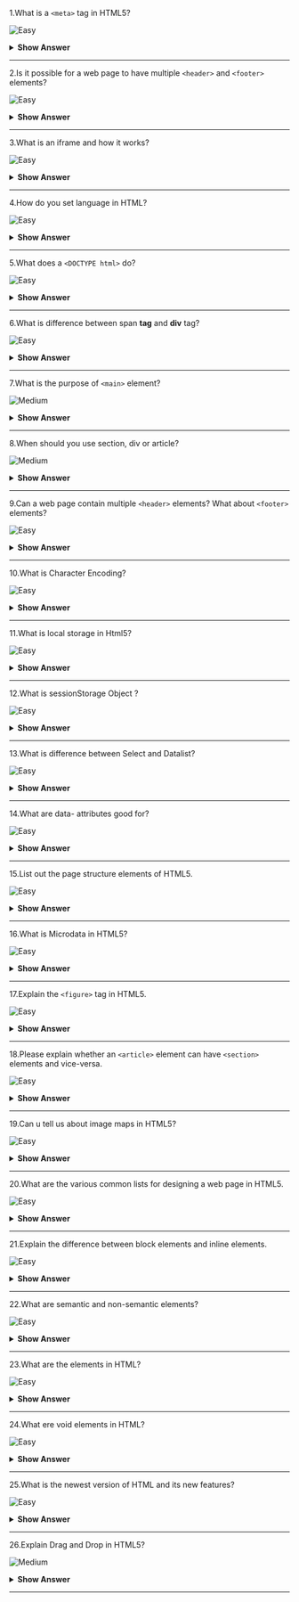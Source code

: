 1.What is a `<meta>` tag in HTML5?

![Easy]((https://raw.githubusercontent.com/revaturelabs/interviewquestions/aef8eff919a3b083089641381ed9a9101ed21fba/ComplexityTags/simple%20(2).svg))

<details markdown="1"> <summary> <b> Show Answer </b> </summary>
<blockquote markdown="1">

- The `<meta>` tag offers metadata about the HTML5 document.This metadata is machine-parsable.Typically, meta elements are used for specifying:
   - Author name
   - Keywords
   - Page description

- The metadata supplied by the `<meta>` tag is used by:
   - Web browsers to know how to display content or reload a web page
   - Search engines to know about keywords on a web page
   - Other web services

</blockquote>
</details>

---

2.Is it possible for a web page to have multiple `<header>` and `<footer>` elements?

![Easy]((https://raw.githubusercontent.com/revaturelabs/interviewquestions/aef8eff919a3b083089641381ed9a9101ed21fba/ComplexityTags/simple%20(2).svg))

<details markdown="1"> <summary> <b> Show Answer </b> </summary>
<blockquote markdown="1">

Yes, a webpage can have many `<header>` and `<footer>` elements.Both tags are specifically designed to serve their respective purposes with respect to their parent section.

Hence, not only the page `<body>` must have the `<header>` and `<footer>` tags, but also does every `<article>` and `<section>` elements.Although a `<footer>` element might not be always necessary for every `<article>` and `<section>` tags, a `<header>` element must always be there.

</blockquote>
</details>

---

3.What is an iframe and how it works?

![Easy]((https://raw.githubusercontent.com/revaturelabs/interviewquestions/aef8eff919a3b083089641381ed9a9101ed21fba/ComplexityTags/simple%20(2).svg))

<details markdown="1"> <summary> <b> Show Answer </b> </summary>
<blockquote markdown="1">

An iframe is an HTML document which can be embedded inside another HTML page 

   **Example:**

```HTML
<iframe src="https://github.com" height="300px" width="300px"></iframe>
```

</blockquote>
</details>

---

4.How do you set language in HTML?

![Easy]((https://raw.githubusercontent.com/revaturelabs/interviewquestions/aef8eff919a3b083089641381ed9a9101ed21fba/ComplexityTags/simple%20(2).svg))

<details markdown="1"> <summary> <b> Show Answer </b> </summary>
<blockquote markdown="1">

There are multiple ways to set language in HTML:
  - By setting content-language in headers for language of the page.
  - By setting accept-language in headers for list of language that a page accepts.
  - Setting lang attribute in html tag.

**Example:**

```HTML

<!DOCTYPE html>
<html lang="en">
<head>
  <title>Document Title</title>
</head>
<body>

</body>
</html>

```

</blockquote>
</details>

---

5.What does a `<DOCTYPE html>` do?

![Easy]((https://raw.githubusercontent.com/revaturelabs/interviewquestions/aef8eff919a3b083089641381ed9a9101ed21fba/ComplexityTags/simple%20(2).svg))

<details markdown="1"> <summary> <b> Show Answer </b> </summary>
<blockquote markdown="1">

A **DOCTYPE** is always associated to a DTD ( Document Type Definition ).A DTD defines how documents of a certain type should be structured (i.e.a button can contain a span but not a div), whereas a **DOCTYPE** declares what DTD a document supposedly respects (i.e.this document respects the HTML DTD).For webpages, the **DOCTYPE** declaration is required.It is used to tell user agents what version of the HTML specifications your document respects.

Once a user agent has recognized a correct **DOCTYPE**, it will trigger the no-quirks mode matching this **DOCTYPE** for reading the document.If a user agent doesn't recognize a correct **DOCTYPE**, it will trigger the quirks mode.

</blockquote>
</details>

---

6.What is difference between span **tag** and **div** tag?

![Easy]((https://raw.githubusercontent.com/revaturelabs/interviewquestions/aef8eff919a3b083089641381ed9a9101ed21fba/ComplexityTags/simple%20(2).svg))

<details markdown="1"> <summary> <b> Show Answer </b> </summary>
<blockquote markdown="1">

The primary difference between div and span tag is their default behavior.By default, a `<div>` is a block-level-element and a `<span>` is an inline element.

`<div>` is a block level element which means it will render it on its own line with a width of a 100% of the parent element.
`<span>` is an inline element which means it will render on the same line as the previous element, if it is also an inline element, and it's width will be determined by its content.

```HTML
<div>Demo Text, with <span>some other</span> text.</div>
```

</blockquote>
</details>

---

7.What is the purpose of `<main>` element?

![Medium](https://raw.githubusercontent.com/revaturelabs/interviewquestions/aef8eff919a3b083089641381ed9a9101ed21fba/ComplexityTags/Medium%20(2).svg)

<details markdown="1"> <summary> <b> Show Answer </b> </summary>
<blockquote markdown="1">

The HTML `<main>` element represents the dominant content of the `<body>` of a document.The main content area consists of content that is directly related to or expands upon the central topic of a document, or the central functionality of an application.

```HTML
<main role="main">
    <p>Geckos are a group of usually small, usually nocturnal lizards.
       They are found on every continent except Australia.</p>
    <p>Many species of gecko have adhesive toe pads which enable them to climb walls and even windows.</p>
</main>
```

**Note:** A document mustn't have more than one `<main>` element that doesn't have the hidden attribute specified.

</blockquote>
</details>

---

8.When should you use section, div or article?

![Medium](https://raw.githubusercontent.com/revaturelabs/interviewquestions/aef8eff919a3b083089641381ed9a9101ed21fba/ComplexityTags/Medium%20(2).svg)

<details markdown="1"> <summary> <b> Show Answer </b> </summary>
<blockquote markdown="1">

If the content within the element is not semantically related, then use a `<div>`.If the semantically related content is also able to be self-contained, then use an `<article>`.Otherwise, use a `<section>`.


</blockquote>
</details>

---

9.Can a web page contain multiple `<header>` elements? What about `<footer>` elements?

![Easy]((https://raw.githubusercontent.com/revaturelabs/interviewquestions/aef8eff919a3b083089641381ed9a9101ed21fba/ComplexityTags/simple%20(2).svg))

<details markdown="1"> <summary> <b> Show Answer </b> </summary>
<blockquote markdown="1">

Yes, both of these elements can be added multiple times in a webpage.And both of these tags are designed to serve a crucial purpose in relation to their parent section.In **HTML5** not only Page body but section and article elements also contains header and footer elements, although the use of multiple footers is always not required.

</blockquote>
</details>

---

10.What is Character Encoding?

![Easy]((https://raw.githubusercontent.com/revaturelabs/interviewquestions/aef8eff919a3b083089641381ed9a9101ed21fba/ComplexityTags/simple%20(2).svg))

<details markdown="1"> <summary> <b> Show Answer </b> </summary>
<blockquote markdown="1">

Character encoding is a method of converting bytes into characters.To validate or display an HTML document properly, a program must choose a proper character encoding.This is specified in the tag:

```HTML
<meta charset="utf-8"/>
```

**UTF-8:** A Unicode Translation Format that comes in 8-bit units that is, it comes in bytes.A character in UTF8 can be from 1 to 4 bytes long, making UTF8 variable width.

</blockquote>
</details>

---

11.What is local storage in Html5?

![Easy]((https://raw.githubusercontent.com/revaturelabs/interviewquestions/aef8eff919a3b083089641381ed9a9101ed21fba/ComplexityTags/simple%20(2).svg))

<details markdown="1"> <summary> <b> Show Answer </b> </summary>
<blockquote markdown="1">

The local storage is a type of HTML5 offline storage ( local storage ) that allows user's data to be saved in their browser.The data is kept in a name and value pairs and not available between different browsers on the same device.Local storage can be used as an alternative to cookies.

</blockquote>
</details>

---

12.What is sessionStorage Object ?

![Easy]((https://raw.githubusercontent.com/revaturelabs/interviewquestions/aef8eff919a3b083089641381ed9a9101ed21fba/ComplexityTags/simple%20(2).svg))

<details markdown="1"> <summary> <b> Show Answer </b> </summary>
<blockquote markdown="1">

The sessionStorage object is equal to the localStorage object, except that it stores the data for only one session.The data is deleted when the user closes the browser tab.

</blockquote>
</details>

---

13.What is difference between Select and Datalist?

![Easy]((https://raw.githubusercontent.com/revaturelabs/interviewquestions/aef8eff919a3b083089641381ed9a9101ed21fba/ComplexityTags/simple%20(2).svg))

<details markdown="1"> <summary> <b> Show Answer </b> </summary>
<blockquote markdown="1">

For the select element, the user is required to select one of the options you've given.For the datalist element, it is suggested that the user select one of the options you've given, but he can actually enter anything he wants in the input.

1.Select:

```HTML

<select name="browser">
  <option value="firefox">Firefox</option>
  <option value="ie">IE</option>
  <option value="chrome">Chrome</option>
  <option value="opera">Opera</option>
  <option value="safari">Safari</option>
</select>
```

2.Datalist:

```HTML
<input type="text" list="browsers">
<datalist id="browsers">
  <option value="Firefox">
  <option value="IE">
  <option value="Chrome">
  <option value="Opera">
  <option value="Safari">
</datalist>
```

</blockquote>
</details>

---

14.What are data- attributes good for?

![Easy]((https://raw.githubusercontent.com/revaturelabs/interviewquestions/aef8eff919a3b083089641381ed9a9101ed21fba/ComplexityTags/simple%20(2).svg))

<details markdown="1"> <summary> <b> Show Answer </b> </summary>
<blockquote markdown="1">

The HTML5 data attribute lets us assign custom data to an element.When we want to store more information/data about the element when no suitable HTML5 element or attribute exists.

</blockquote>
</details>

---

15.List out the page structure elements of HTML5.

![Easy]((https://raw.githubusercontent.com/revaturelabs/interviewquestions/aef8eff919a3b083089641381ed9a9101ed21fba/ComplexityTags/simple%20(2).svg))

<details markdown="1"> <summary> <b> Show Answer </b> </summary>
<blockquote markdown="1">

`<header>:` Represents the header section and stores the starting information about the web page.
`<footer>:` Represents the footer section (last portion) of the page.
`<nav>:` Represents the navigation elements of the HTML page.
`<article>:` It is a set of information.
`<section>:` It is a set of instructions that is used inside the article block to define the basic structure of a page.
`<aside>:` Sidebar content of the page.

</blockquote>
</details>

---

16.What is Microdata in HTML5?

![Easy]((https://raw.githubusercontent.com/revaturelabs/interviewquestions/aef8eff919a3b083089641381ed9a9101ed21fba/ComplexityTags/simple%20(2).svg))

<details markdown="1"> <summary> <b> Show Answer </b> </summary>
<blockquote markdown="1">

Microdata is a new simple semantic syntax, that is used to add the nested groups of name and value pair of data to documents, that are commonly based on the page content.Microdata is used for new global attributes.

</blockquote>
</details>

---

17.Explain the `<figure>` tag in HTML5.

![Easy]((https://raw.githubusercontent.com/revaturelabs/interviewquestions/aef8eff919a3b083089641381ed9a9101ed21fba/ComplexityTags/simple%20(2).svg))

<details markdown="1"> <summary> <b> Show Answer </b> </summary>
<blockquote markdown="1">

The `<figure>` tag is used for specifying self-contained content, such as diagrams and photos, in an HTML5 web page.Although the content of the figure element is related to the main flow of the document, its position is independent of the same, i.e., if removed, it will not affect the main flow of the document.

</blockquote>
</details>

---

18.Please explain whether an `<article>` element can have `<section>` elements and vice-versa.

![Easy]((https://raw.githubusercontent.com/revaturelabs/interviewquestions/aef8eff919a3b083089641381ed9a9101ed21fba/ComplexityTags/simple%20(2).svg))

<details markdown="1"> <summary> <b> Show Answer </b> </summary>
<blockquote markdown="1">

Yes, an `<article>` element can have `<section>` element(s) and a `<section>` element can also have `<article>` elements.For example, a user panel for a website can have multiple `<section>` elements, intended for blog, analytics, payment options, news, etc.

Now, the `<section>` element for the blog can have multiple `<article>` elements to accommodate various articles.Further, each of these `<article>` elements can have two `<section>` elements, one for the comments section and the other for sharing section.

</blockquote>
</details>

---

19.Can u tell us about image maps in HTML5?

![Easy]((https://raw.githubusercontent.com/revaturelabs/interviewquestions/aef8eff919a3b083089641381ed9a9101ed21fba/ComplexityTags/simple%20(2).svg))

<details markdown="1"> <summary> <b> Show Answer </b> </summary>
<blockquote markdown="1">

Image maps allow users to click on images for opening new web pages.As such, these are a combination of images and URLs.Image maps are of two types:

**Client-side Image Map** - Created using `<area>` and `<map>` elements.The map element holds the map information, and the area element takes the attributes for defining each section of the map.
**Server-side Image Map** - Created using the `<usemap>` attribute, which is the name of the map.

</blockquote>
</details>

---

20.What are the various common lists for designing a web page in HTML5.

![Easy]((https://raw.githubusercontent.com/revaturelabs/interviewquestions/aef8eff919a3b083089641381ed9a9101ed21fba/ComplexityTags/simple%20(2).svg))

<details markdown="1"> <summary> <b> Show Answer </b> </summary>
<blockquote markdown="1">

`<dl>` - Definition list
`<dir>`- Directory list
`<menu>` - Menu list
`<ol>` - Ordered list
`<ul>` - Unordered list.

</blockquote>
</details>

---

21.Explain the difference between block elements and inline elements.

![Easy]((https://raw.githubusercontent.com/revaturelabs/interviewquestions/aef8eff919a3b083089641381ed9a9101ed21fba/ComplexityTags/simple%20(2).svg))

<details markdown="1"> <summary> <b> Show Answer </b> </summary>
<blockquote markdown="1">

Elements can be block-level elements or inline elements.The difference between block and inline elements is that the block elements take up the full width available while the inline elements take the required width to display the contents of the elements.

</blockquote>
</details>

---

22.What are semantic and non-semantic elements?

![Easy]((https://raw.githubusercontent.com/revaturelabs/interviewquestions/aef8eff919a3b083089641381ed9a9101ed21fba/ComplexityTags/simple%20(2).svg))

<details markdown="1"> <summary> <b> Show Answer </b> </summary>
<blockquote markdown="1">

**Semantic elements:** clearly describes its meaning to both the browser and the developer.For example: `<form>, <table>, <article>, <aside>, <details markdown="1">, <figcaption>, <figure>, <footer>, <header>, <main>, <mark>, <nav>, <section>, <summary>, <time>` clearly defines its content.

**Non-semantic elements:** `<div>` and `<span>` tells nothing about its content.

</blockquote>
</details>

---

23.What are the elements in HTML?

![Easy]((https://raw.githubusercontent.com/revaturelabs/interviewquestions/aef8eff919a3b083089641381ed9a9101ed21fba/ComplexityTags/simple%20(2).svg))

<details markdown="1"> <summary> <b> Show Answer </b> </summary>
<blockquote markdown="1">

- An HTML element is an individual component of an HTML document.It represents semantics or meaning.For example, the title element represents the title of the document.

- Most HTML elements are written with a start tag (or opening tag) and an end tag (or closing tag), with content in between.Elements can also contain attributes that defines its additional properties.


</blockquote>
</details>

---

24.What ere void elements in HTML?

![Easy]((https://raw.githubusercontent.com/revaturelabs/interviewquestions/aef8eff919a3b083089641381ed9a9101ed21fba/ComplexityTags/simple%20(2).svg))

<details markdown="1"> <summary> <b> Show Answer </b> </summary>
<blockquote markdown="1">

All elements don't require the end tag or closing tag to be present.These are referred as empty elements, self-closing elements, or void elements.

</blockquote>
</details>

---

25.What is the newest version of HTML and its new features?

![Easy]((https://raw.githubusercontent.com/revaturelabs/interviewquestions/aef8eff919a3b083089641381ed9a9101ed21fba/ComplexityTags/simple%20(2).svg))

<details markdown="1"> <summary> <b> Show Answer </b> </summary>
<blockquote markdown="1">

The latest version is HTML5.

HTML5 is based on styles, a style attribute is used to format each tag.People say it will replace the flash player used to watch online videos, as HTML5 directly support the videos of HTML5 format, so we will never have to install flash player

</blockquote>
</details>

---

26.Explain Drag and Drop in HTML5?

![Medium](https://raw.githubusercontent.com/revaturelabs/interviewquestions/aef8eff919a3b083089641381ed9a9101ed21fba/ComplexityTags/Medium%20(2).svg)

<details markdown="1"> <summary> <b> Show Answer </b> </summary>
<blockquote markdown="1">

HTML5 drag-and-drop uses the DOM event model and drag events inherited from mouse events.A typical drag operation begins when a user selects a draggable element, drags the element to a droppable element, and then releases the dragged element.

**Example**
```HTML
<!DOCTYPE HTML>
<html>
   <head>
   <script>
        function allowDrop(ev) {
            ev.preventDefault();
        }

        function drag(ev) {
            ev.dataTransfer.setData("text", ev.target.id);
        }

        function drop(ev) {
            ev.preventDefault();
            var data = ev.dataTransfer.getData("text");
            ev.target.appendChild(document.getElementById(data));
        }
    </script>
</head>
<body>
  <div id="div1" ondrop="drop(event)" ondragover="allowDrop(event)"></div>
  <img id="drag1" src="img_logo.gif" draggable="true" ondragstart="drag(event)" width="336" height="69">
</body>
</html>
```

</blockquote>
</details>

---
